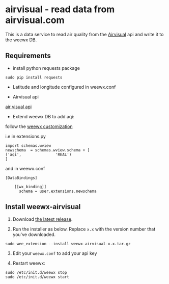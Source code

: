 # airvisual - read data from airvisual.com

This is a data service to read air quality from the [Airvisual](https://airvisual.com) api and write it to the weewx DB.

## Requirements

* install python requests package

```
sudo pip install requests
```

* Latitude and longitude configured in weewx.conf

* Airvisual api

[air visual api](https://www.airvisual.com/air-pollution-data-api)

* Extend weewx DB to add aqi:

follow the [weewx customization](http://weewx.com/docs/customizing.htm#archive_database)

i.e in extensions.py

```
import schemas.wview
newschema  = schemas.wview.schema + [
('aqi',               'REAL')
]
```

and in weewx.conf

```
[DataBindings]

    [[wx_binding]]
      schema = user.extensions.newschema
```


## Install weewx-airvisual


1) Download [the latest release](https://github.com/dseibel/weewx-airvisual/releases).

2) Run the installer as below. Replace `x.x` with the version number that you've downloaded.

```
sudo wee_extension --install weewx-airvisual-x.x.tar.gz
```

3) Edit your `weewx.conf` to add your api key

4) Restart weewx:

```
sudo /etc/init.d/weewx stop
sudo /etc/init.d/weewx start
```
